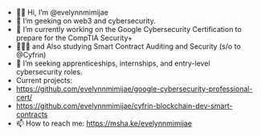 - 👋🏽 Hi, I’m @evelynnmimijae
- 👀 I’m geeking on web3 and cybersecurity.
- 🌱 I’m currently working on the Google Cybersecurity Certification to prepare for the CompTIA Security+
- 👩🏽‍🎓 and Also studying Smart Contract Auditing and Security (s/o to @Cyfrin)  
- 💞️ I’m seeking apprenticeships, internships, and entry-level cybersecurity roles.
- Current projects:
-   https://github.com/evelynnmimijae/google-cybersecurity-professional-cert/
-   https://github.com/evelynnmimijae/cyfrin-blockchain-dev-smart-contracts
- 📫 How to reach me: https://msha.ke/evelynnmimijae
  

<!---
evelynnmimijae/evelynnmimijae is a ✨ special ✨ repository because its `README.md` (this file) appears on your GitHub profile.
You can click the Preview link to take a look at your changes.
--->
